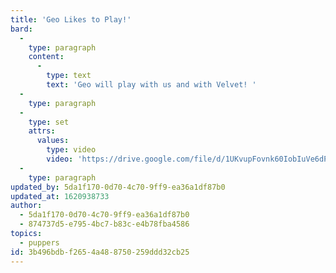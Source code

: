 ```yaml
---
title: 'Geo Likes to Play!'
bard:
  -
    type: paragraph
    content:
      -
        type: text
        text: 'Geo will play with us and with Velvet! '
  -
    type: paragraph
  -
    type: set
    attrs:
      values:
        type: video
        video: 'https://drive.google.com/file/d/1UKvupFovnk60IobIuVe6dPUrQ2UuzNV_/preview'
  -
    type: paragraph
updated_by: 5da1f170-0d70-4c70-9ff9-ea36a1df87b0
updated_at: 1620938733
author:
  - 5da1f170-0d70-4c70-9ff9-ea36a1df87b0
  - 874737d5-e795-4bc7-b83c-e4b78fba4586
topics:
  - puppers
id: 3b496bdb-f265-4a48-8750-259ddd32cb25
---
```

